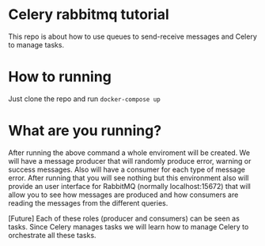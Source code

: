 # Celery rabbitmq tutorial

This repo is about how to use queues to send-receive messages and Celery to manage tasks.

# How to running

Just clone the repo and run `docker-compose up`

# What are you running?

After running the above command a whole enviroment will be created. We will have a message producer that will randomly produce error, warning or success messages. Also will have a consumer for each type of message error. After running that you will see nothing but this environment also will provide an user interface for RabbitMQ (normally localhost:15672) that will allow you to see how messages are produced and how consumers are reading the messages from the different queries.

[Future] Each of these roles (producer and consumers) can be seen as tasks. Since Celery manages tasks we will learn how to manage Celery to orchestrate all these tasks.
